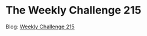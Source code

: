 # The Weekly Challenge 215

Blog: [Weekly Challenge 215](https://dev.to/simongreennet/weekly-challenge-215-k0b)
